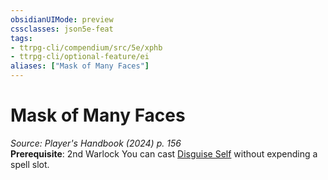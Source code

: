 ```yaml
---
obsidianUIMode: preview
cssclasses: json5e-feat
tags:
- ttrpg-cli/compendium/src/5e/xphb
- ttrpg-cli/optional-feature/ei
aliases: ["Mask of Many Faces"]
---
```

# Mask of Many Faces
*Source: Player's Handbook (2024) p. 156*  
**Prerequisite**: 2nd Warlock
You can cast [Disguise Self](3-Mechanics/CLI/spells/disguise-self-xphb.md) without expending a spell slot.